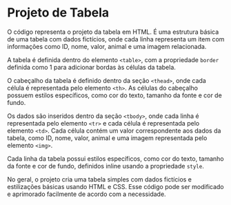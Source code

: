 # Projeto de Tabela

O código representa o projeto da tabela em HTML. É uma estrutura básica de uma tabela com dados fictícios, onde cada linha representa um item com informações como ID, nome, valor, animal e uma imagem relacionada.

A tabela é definida dentro do elemento `<table>`, com a propriedade `border` definida como 1 para adicionar bordas às células da tabela. 

O cabeçalho da tabela é definido dentro da seção `<thead>`, onde cada célula é representada pelo elemento `<th>`. As células do cabeçalho possuem estilos específicos, como cor do texto, tamanho da fonte e cor de fundo.

Os dados são inseridos dentro da seção `<tbody>`, onde cada linha é representada pelo elemento `<tr>` e cada célula é representada pelo elemento `<td>`. Cada célula contém um valor correspondente aos dados da tabela, como ID, nome, valor, animal e uma imagem representada pelo elemento `<img>`.

Cada linha da tabela possui estilos específicos, como cor do texto, tamanho da fonte e cor de fundo, definidos inline usando a propriedade `style`.

No geral, o projeto cria uma tabela simples com dados fictícios e estilizações básicas usando HTML e CSS. Esse código pode ser modificado e aprimorado facilmente de acordo com a necessidade.
